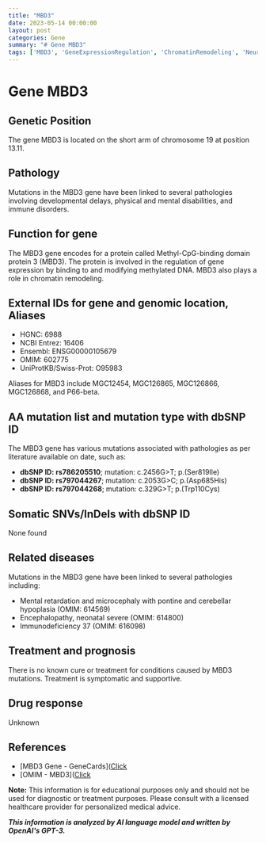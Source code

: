 ```yaml
---
title: "MBD3"
date: 2023-05-14 00:00:00
layout: post
categories: Gene
summary: "# Gene MBD3"
tags: ['MBD3', 'GeneExpressionRegulation', 'ChromatinRemodeling', 'NeurodevelopmentalDisorders', 'Immunodeficiency', 'GeneticMutations', 'SymptomaticTreatment', 'GeneticInformationAnalysis']
---
```


# Gene MBD3

## Genetic Position
The gene MBD3 is located on the short arm of chromosome 19 at position 13.11.

## Pathology
Mutations in the MBD3 gene have been linked to several pathologies involving developmental delays, physical and mental disabilities, and immune disorders.


## Function for gene
The MBD3 gene encodes for a protein called Methyl-CpG-binding domain protein 3 (MBD3). The protein is involved in the regulation of gene expression by binding to and modifying methylated DNA. MBD3 also plays a role in chromatin remodeling.

## External IDs for gene and genomic location, Aliases

- HGNC: 6988
- NCBI Entrez: 16406
- Ensembl: ENSG00000105679
- OMIM: 602775
- UniProtKB/Swiss-Prot: O95983

Aliases for MBD3 include MGC12454, MGC126865, MGC126866, MGC126868, and P66-beta.

## AA mutation list and mutation type with dbSNP ID
The MBD3 gene has various mutations associated with pathologies as per literature available on date, such as:

- **dbSNP ID: rs786205510**; mutation: c.2456G>T; p.(Ser819Ile)
- **dbSNP ID: rs797044267**; mutation: c.2053G>C; p.(Asp685His)
- **dbSNP ID: rs797044268**; mutation: c.329G>T; p.(Trp110Cys)

## Somatic SNVs/InDels with dbSNP ID
None found

## Related diseases
Mutations in the MBD3 gene have been linked to several pathologies including:

- Mental retardation and microcephaly with pontine and cerebellar hypoplasia (OMIM: 614569)
- Encephalopathy, neonatal severe (OMIM: 614800)
- Immunodeficiency 37 (OMIM: 616098)

## Treatment and prognosis
There is no known cure or treatment for conditions caused by MBD3 mutations. Treatment is symptomatic and supportive.

## Drug response
Unknown

## References
- [MBD3 Gene - GeneCards]([Click](https://www.genecards.org/cgi-bin/carddisp.pl?gene=MBD3)
- [OMIM - MBD3]([Click](https://www.omim.org/entry/602775?search=mbd3&highlight=mbd3) 

**Note:** This information is for educational purposes only and should not be used for diagnostic or treatment purposes. Please consult with a licensed healthcare provider for personalized medical advice.

**_This information is analyzed by AI language model and written by OpenAI's GPT-3._**
